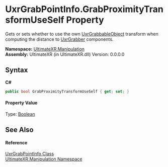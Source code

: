 # UxrGrabPointInfo.GrabProximityTransformUseSelf Property 
 

Gets or sets whether to use the own <a href="T_UltimateXR_Manipulation_UxrGrabbableObject">UxrGrabbableObject</a> transform when computing the distance to <a href="T_UltimateXR_Manipulation_UxrGrabber">UxrGrabber</a> components.

**Namespace:**&nbsp;<a href="N_UltimateXR_Manipulation">UltimateXR.Manipulation</a><br />**Assembly:**&nbsp;UltimateXR (in UltimateXR.dll) Version: 0.0.0.0

## Syntax

**C#**<br />
``` C#
public bool GrabProximityTransformUseSelf { get; set; }
```


#### Property Value
Type: <a href="https://docs.microsoft.com/dotnet/api/system.boolean" target="_blank" rel="noopener noreferrer">Boolean</a>

## See Also


#### Reference
<a href="T_UltimateXR_Manipulation_UxrGrabPointInfo">UxrGrabPointInfo Class</a><br /><a href="N_UltimateXR_Manipulation">UltimateXR.Manipulation Namespace</a><br />